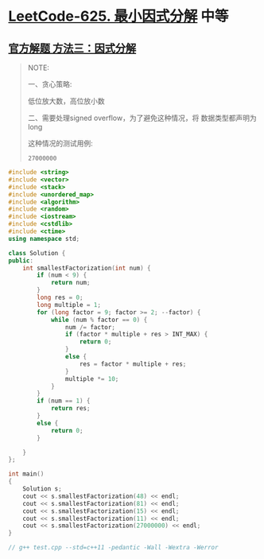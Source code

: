 # [LeetCode-625. 最小因式分解](https://leetcode.cn/problems/minimum-factorization/) 中等



## [官方解题 方法三：因式分解](https://leetcode.cn/problems/minimum-factorization/solution/zui-xiao-yin-shi-fen-jie-by-leetcode/)

> NOTE: 
>
> 一、贪心策略:
>
> 低位放大数，高位放小数
>
> 二、需要处理signed overflow，为了避免这种情况，将 数据类型都声明为long
>
> 这种情况的测试用例:
>
> ```
> 27000000
> ```
>
> 

```C++
#include <string>
#include <vector>
#include <stack>
#include <unordered_map>
#include <algorithm>
#include <random>
#include <iostream>
#include <cstdlib>
#include <ctime>
using namespace std;

class Solution {
public:
	int smallestFactorization(int num) {
		if (num < 9) {
			return num;
		}
		long res = 0;
		long multiple = 1;
		for (long factor = 9; factor >= 2; --factor) {
			while (num % factor == 0) {
				num /= factor;
				if (factor * multiple + res > INT_MAX) {
					return 0;
				}
				else {
					res = factor * multiple + res;
				}
				multiple *= 10;
			}
		}
		if (num == 1) {
			return res;
		}
		else {
			return 0;
		}

	}
};

int main()
{
	Solution s;
	cout << s.smallestFactorization(48) << endl;
	cout << s.smallestFactorization(81) << endl;
	cout << s.smallestFactorization(15) << endl;
	cout << s.smallestFactorization(11) << endl;
	cout << s.smallestFactorization(27000000) << endl;
}

// g++ test.cpp --std=c++11 -pedantic -Wall -Wextra -Werror

```


